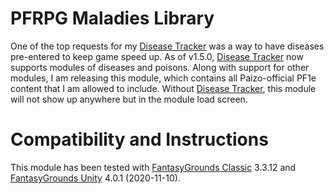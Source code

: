 # PFRPG Maladies Library 
One of the top requests for my [Disease Tracker](https://github.com/bmos/FG-PFRPG-Disease-Tracker) was a way to have diseases pre-entered to keep game speed up. As of v1.5.0, [Disease Tracker](https://github.com/bmos/FG-PFRPG-Disease-Tracker) now supports modules of diseases and poisons. Along with support for other modules, I am releasing this module, which contains all Paizo-official PF1e content that I am allowed to include. Without [Disease Tracker](https://github.com/bmos/FG-PFRPG-Disease-Tracker), this module will not show up anywhere but in the module load screen.

# Compatibility and Instructions
This module has been tested with [FantasyGrounds Classic](https://www.fantasygrounds.com/home/FantasyGroundsClassic.php) 3.3.12 and [FantasyGrounds Unity](https://www.fantasygrounds.com/home/FantasyGroundsUnity.php) 4.0.1 (2020-11-10).
